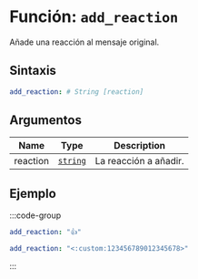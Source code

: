 # Función: `add_reaction`

Añade una reacción al mensaje original.

## Sintaxis

```yml
add_reaction: # String [reaction]
```

## Argumentos

| Name     | Type               | Description           |
| -------- | ------------------ | --------------------- |
| reaction | [`string`][String] | La reacción a añadir. |

## Ejemplo

:::code-group

```yml [Emoji Unicode]
add_reaction: "👍"
```

```yml [Emoji Personalizado]
add_reaction: "<:custom:123456789012345678>"
```

:::

[String]: /es/learning/data-types#cadenas-de-texto-string
